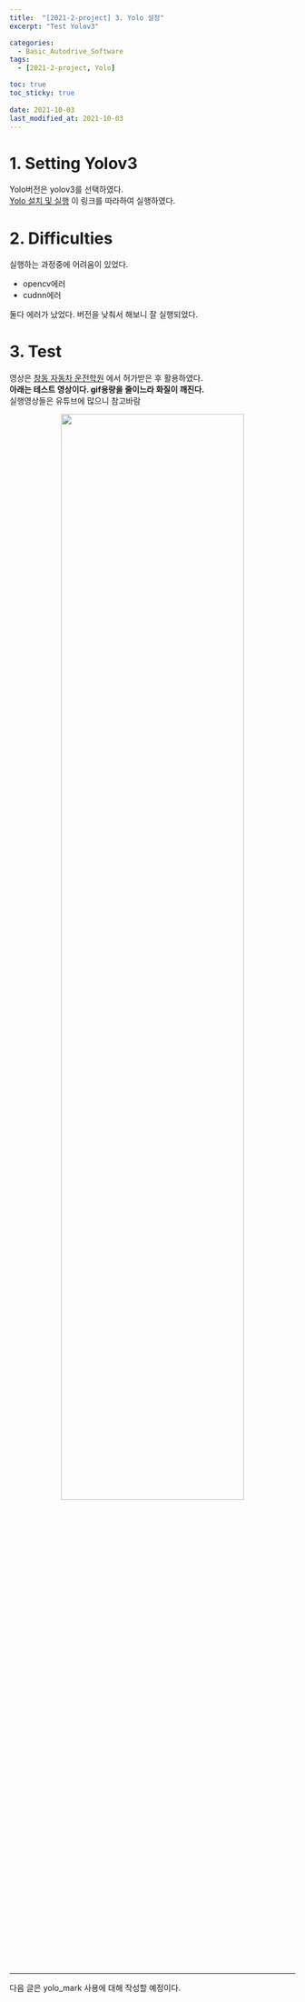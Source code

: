 ```yaml
---
title:  "[2021-2-project] 3. Yolo 설정"
excerpt: "Test Yolov3"

categories:
  - Basic_Autodrive_Software
tags:
  - [2021-2-project, Yolo]

toc: true
toc_sticky: true
 
date: 2021-10-03
last_modified_at: 2021-10-03
---
```


# 1. Setting Yolov3  
Yolo버전은 yolov3를 선택하였다.  
[Yolo 설치 및 실행](https://developer-thislee.tistory.com/16?category=818795)  이 링크를 따라하여 실행하였다.

# 2. Difficulties  
실행하는 과정중에 어려움이 있었다.  
* opencv에러  
* cudnn에러  

둘다 에러가 났었다. 버전을 낮춰서 해보니 잘 실행되었다.  

# 3. Test  
영상은 [창동 자동차 운전학원](https://hidi.co.kr/abcd) 에서 허가받은 후 활용하였다.  
**아래는 테스트 영상이다. gif용량을 줄이느라 화질이 깨진다.**  
실행영상들은 유튜브에 많으니 참고바람
<p align="center"><img src="https://user-images.githubusercontent.com/77342519/136259145-75e02070-27ce-441e-996d-38fc315f4d2d.gif" width="80%" height="70%"></p>  

---

다음 글은 yolo_mark 사용에 대해 작성할 예정이다. 